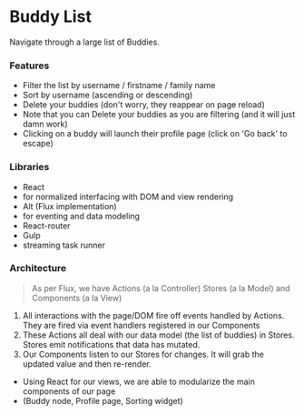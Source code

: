 # Buddy List

Navigate through a large list of Buddies.

### Features
- Filter the list by username / firstname / family name
- Sort by username (ascending or descending)
- Delete your buddies (don't worry, they reappear on page reload)
 - Note that you can Delete your buddies as you are filtering (and it will just damn work)
- Clicking on a buddy will launch their profile page (click on 'Go back' to escape)

### Libraries
- React
 - for normalized interfacing with DOM and view rendering   
- Alt (Flux implementation)
 - for eventing and data modeling 
- React-router
- Gulp
 - streaming task runner


### Architecture
> As per Flux, we have Actions (a la Controller) Stores (a la Model) and Components (a la View)

1. All interactions with the page/DOM fire off events handled by Actions. They are fired via event handlers registered in our Components
2. These Actions all deal with our data model (the list of buddies) in Stores. Stores emit notifications that data has mutated.
3. Our Components listen to our Stores for changes. It will grab the updated value and then re-render.

- Using React for our views, we are able to modularize the main components of our page
 - (Buddy node, Profile page, Sorting widget)
